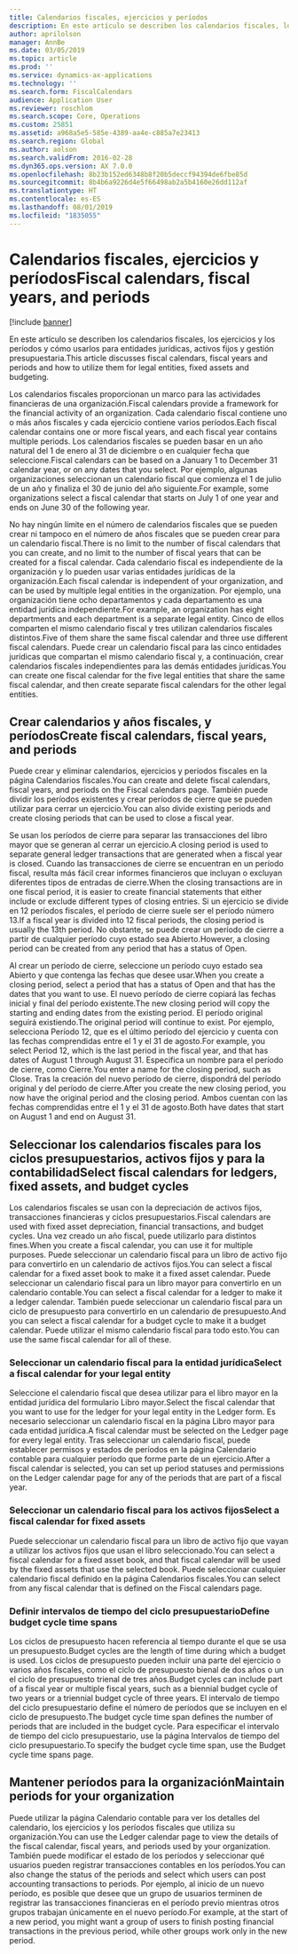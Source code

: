 ```yaml
---
title: Calendarios fiscales, ejercicios y períodos
description: En este artículo se describen los calendarios fiscales, los ejercicios y los períodos y cómo usarlos para entidades jurídicas, activos fijos y gestión presupuestaria.
author: aprilolson
manager: AnnBe
ms.date: 03/05/2019
ms.topic: article
ms.prod: ''
ms.service: dynamics-ax-applications
ms.technology: ''
ms.search.form: FiscalCalendars
audience: Application User
ms.reviewer: roschlom
ms.search.scope: Core, Operations
ms.custom: 25851
ms.assetid: a968a5e5-585e-4389-aa4e-c885a7e23413
ms.search.region: Global
ms.author: aolson
ms.search.validFrom: 2016-02-28
ms.dyn365.ops.version: AX 7.0.0
ms.openlocfilehash: 8b23b152ed6348b8f20b5deccf94394de6fbe85d
ms.sourcegitcommit: 8b4b6a9226d4e5f66498ab2a5b4160e26dd112af
ms.translationtype: HT
ms.contentlocale: es-ES
ms.lasthandoff: 08/01/2019
ms.locfileid: "1835055"
---
```

# <a name="fiscal-calendars-fiscal-years-and-periods"></a><span data-ttu-id="a16f1-103">Calendarios fiscales, ejercicios y períodos</span><span class="sxs-lookup"><span data-stu-id="a16f1-103">Fiscal calendars, fiscal years, and periods</span></span>

[!include [banner](../includes/banner.md)]

<span data-ttu-id="a16f1-104">En este artículo se describen los calendarios fiscales, los ejercicios y los períodos y cómo usarlos para entidades jurídicas, activos fijos y gestión presupuestaria.</span><span class="sxs-lookup"><span data-stu-id="a16f1-104">This article discusses fiscal calendars, fiscal years and periods and how to utilize them for legal entities, fixed assets and budgeting.</span></span>

<span data-ttu-id="a16f1-105">Los calendarios fiscales proporcionan un marco para las actividades financieras de una organización.</span><span class="sxs-lookup"><span data-stu-id="a16f1-105">Fiscal calendars provide a framework for the financial activity of an organization.</span></span> <span data-ttu-id="a16f1-106">Cada calendario fiscal contiene uno o más años fiscales y cada ejercicio contiene varios períodos.</span><span class="sxs-lookup"><span data-stu-id="a16f1-106">Each fiscal calendar contains one or more fiscal years, and each fiscal year contains multiple periods.</span></span> <span data-ttu-id="a16f1-107">Los calendarios fiscales se pueden basar en un año natural del 1 de enero al 31 de diciembre o en cualquier fecha que seleccione.</span><span class="sxs-lookup"><span data-stu-id="a16f1-107">Fiscal calendars can be based on a January 1 to December 31 calendar year, or on any dates that you select.</span></span> <span data-ttu-id="a16f1-108">Por ejemplo, algunas organizaciones seleccionan un calendario fiscal que comienza el 1 de julio de un año y finaliza el 30 de junio del año siguiente.</span><span class="sxs-lookup"><span data-stu-id="a16f1-108">For example, some organizations select a fiscal calendar that starts on July 1 of one year and ends on June 30 of the following year.</span></span> 

<span data-ttu-id="a16f1-109">No hay ningún límite en el número de calendarios fiscales que se pueden crear ni tampoco en el número de años fiscales que se pueden crear para un calendario fiscal.</span><span class="sxs-lookup"><span data-stu-id="a16f1-109">There is no limit to the number of fiscal calendars that you can create, and no limit to the number of fiscal years that can be created for a fiscal calendar.</span></span> <span data-ttu-id="a16f1-110">Cada calendario fiscal es independiente de la organización y lo pueden usar varias entidades jurídicas de la organización.</span><span class="sxs-lookup"><span data-stu-id="a16f1-110">Each fiscal calendar is independent of your organization, and can be used by multiple legal entities in the organization.</span></span> <span data-ttu-id="a16f1-111">Por ejemplo, una organización tiene ocho departamentos y cada departamento es una entidad jurídica independiente.</span><span class="sxs-lookup"><span data-stu-id="a16f1-111">For example, an organization has eight departments and each department is a separate legal entity.</span></span> <span data-ttu-id="a16f1-112">Cinco de ellos comparten el mismo calendario fiscal y tres utilizan calendarios fiscales distintos.</span><span class="sxs-lookup"><span data-stu-id="a16f1-112">Five of them share the same fiscal calendar and three use different fiscal calendars.</span></span> <span data-ttu-id="a16f1-113">Puede crear un calendario fiscal para las cinco entidades jurídicas que compartan el mismo calendario fiscal y, a continuación, crear calendarios fiscales independientes para las demás entidades jurídicas.</span><span class="sxs-lookup"><span data-stu-id="a16f1-113">You can create one fiscal calendar for the five legal entities that share the same fiscal calendar, and then create separate fiscal calendars for the other legal entities.</span></span>

## <a name="create-fiscal-calendars-fiscal-years-and-periods"></a><span data-ttu-id="a16f1-114">Crear calendarios y años fiscales, y períodos</span><span class="sxs-lookup"><span data-stu-id="a16f1-114">Create fiscal calendars, fiscal years, and periods</span></span>
<span data-ttu-id="a16f1-115">Puede crear y eliminar calendarios, ejercicios y períodos fiscales en la página Calendarios fiscales.</span><span class="sxs-lookup"><span data-stu-id="a16f1-115">You can create and delete fiscal calendars, fiscal years, and periods on the Fiscal calendars page.</span></span> <span data-ttu-id="a16f1-116">También puede dividir los períodos existentes y crear períodos de cierre que se pueden utilizar para cerrar un ejercicio.</span><span class="sxs-lookup"><span data-stu-id="a16f1-116">You can also divide existing periods and create closing periods that can be used to close a fiscal year.</span></span> 

<span data-ttu-id="a16f1-117">Se usan los períodos de cierre para separar las transacciones del libro mayor que se generan al cerrar un ejercicio.</span><span class="sxs-lookup"><span data-stu-id="a16f1-117">A closing period is used to separate general ledger transactions that are generated when a fiscal year is closed.</span></span> <span data-ttu-id="a16f1-118">Cuando las transacciones de cierre se encuentran en un período fiscal, resulta más fácil crear informes financieros que incluyan o excluyan diferentes tipos de entradas de cierre.</span><span class="sxs-lookup"><span data-stu-id="a16f1-118">When the closing transactions are in one fiscal period, it is easier to create financial statements that either include or exclude different types of closing entries.</span></span> <span data-ttu-id="a16f1-119">Si un ejercicio se divide en 12 períodos fiscales, el período de cierre suele ser el período número 13.</span><span class="sxs-lookup"><span data-stu-id="a16f1-119">If a fiscal year is divided into 12 fiscal periods, the closing period is usually the 13th period.</span></span> <span data-ttu-id="a16f1-120">No obstante, se puede crear un período de cierre a partir de cualquier período cuyo estado sea Abierto.</span><span class="sxs-lookup"><span data-stu-id="a16f1-120">However, a closing period can be created from any period that has a status of Open.</span></span> 

<span data-ttu-id="a16f1-121">Al crear un período de cierre, seleccione un período cuyo estado sea Abierto y que contenga las fechas que desee usar.</span><span class="sxs-lookup"><span data-stu-id="a16f1-121">When you create a closing period, select a period that has a status of Open and that has the dates that you want to use.</span></span> <span data-ttu-id="a16f1-122">El nuevo período de cierre copiará las fechas inicial y final del período existente.</span><span class="sxs-lookup"><span data-stu-id="a16f1-122">The new closing period will copy the starting and ending dates from the existing period.</span></span> <span data-ttu-id="a16f1-123">El período original seguirá existiendo.</span><span class="sxs-lookup"><span data-stu-id="a16f1-123">The original period will continue to exist.</span></span> <span data-ttu-id="a16f1-124">Por ejemplo, selecciona Período 12, que es el último período del ejercicio y cuenta con las fechas comprendidas entre el 1 y el 31 de agosto.</span><span class="sxs-lookup"><span data-stu-id="a16f1-124">For example, you select Period 12, which is the last period in the fiscal year, and that has dates of August 1 through August 31.</span></span> <span data-ttu-id="a16f1-125">Especifica un nombre para el período de cierre, como Cierre.</span><span class="sxs-lookup"><span data-stu-id="a16f1-125">You enter a name for the closing period, such as Close.</span></span> <span data-ttu-id="a16f1-126">Tras la creación del nuevo período de cierre, dispondrá del período original y del período de cierre.</span><span class="sxs-lookup"><span data-stu-id="a16f1-126">After you create the new closing period, you now have the original period and the closing period.</span></span> <span data-ttu-id="a16f1-127">Ambos cuentan con las fechas comprendidas entre el 1 y el 31 de agosto.</span><span class="sxs-lookup"><span data-stu-id="a16f1-127">Both have dates that start on August 1 and end on August 31.</span></span>

## <a name="select-fiscal-calendars-for-ledgers-fixed-assets-and-budget-cycles"></a><span data-ttu-id="a16f1-128">Seleccionar los calendarios fiscales para los ciclos presupuestarios, activos fijos y para la contabilidad</span><span class="sxs-lookup"><span data-stu-id="a16f1-128">Select fiscal calendars for ledgers, fixed assets, and budget cycles</span></span>
<span data-ttu-id="a16f1-129">Los calendarios fiscales se usan con la depreciación de activos fijos, transacciones financieras y ciclos presupuestarios.</span><span class="sxs-lookup"><span data-stu-id="a16f1-129">Fiscal calendars are used with fixed asset depreciation, financial transactions, and budget cycles.</span></span> <span data-ttu-id="a16f1-130">Una vez creado un año fiscal, puede utilizarlo para distintos fines.</span><span class="sxs-lookup"><span data-stu-id="a16f1-130">When you create a fiscal calendar, you can use it for multiple purposes.</span></span> <span data-ttu-id="a16f1-131">Puede seleccionar un calendario fiscal para un libro de activo fijo para convertirlo en un calendario de activos fijos.</span><span class="sxs-lookup"><span data-stu-id="a16f1-131">You can select a fiscal calendar for a fixed asset book to make it a fixed asset calendar.</span></span> <span data-ttu-id="a16f1-132">Puede seleccionar un calendario fiscal para un libro mayor para convertirlo en un calendario contable.</span><span class="sxs-lookup"><span data-stu-id="a16f1-132">You can select a fiscal calendar for a ledger to make it a ledger calendar.</span></span> <span data-ttu-id="a16f1-133">También puede seleccionar un calendario fiscal para un ciclo de presupuesto para convertirlo en un calendario de presupuesto.</span><span class="sxs-lookup"><span data-stu-id="a16f1-133">And you can select a fiscal calendar for a budget cycle to make it a budget calendar.</span></span> <span data-ttu-id="a16f1-134">Puede utilizar el mismo calendario fiscal para todo esto.</span><span class="sxs-lookup"><span data-stu-id="a16f1-134">You can use the same fiscal calendar for all of these.</span></span>

### <a name="select-a-fiscal-calendar-for-your-legal-entity"></a><span data-ttu-id="a16f1-135">Seleccionar un calendario fiscal para la entidad jurídica</span><span class="sxs-lookup"><span data-stu-id="a16f1-135">Select a fiscal calendar for your legal entity</span></span>

<span data-ttu-id="a16f1-136">Seleccione el calendario fiscal que desea utilizar para el libro mayor en la entidad jurídica del formulario Libro mayor.</span><span class="sxs-lookup"><span data-stu-id="a16f1-136">Select the fiscal calendar that you want to use for the ledger for your legal entity in the Ledger form.</span></span> <span data-ttu-id="a16f1-137">Es necesario seleccionar un calendario fiscal en la página Libro mayor para cada entidad jurídica.</span><span class="sxs-lookup"><span data-stu-id="a16f1-137">A fiscal calendar must be selected on the Ledger page for every legal entity.</span></span> <span data-ttu-id="a16f1-138">Tras seleccionar un calendario fiscal, puede establecer permisos y estados de períodos en la página Calendario contable para cualquier período que forme parte de un ejercicio.</span><span class="sxs-lookup"><span data-stu-id="a16f1-138">After a fiscal calendar is selected, you can set up period statuses and permissions on the Ledger calendar page for any of the periods that are part of a fiscal year.</span></span>

### <a name="select-a-fiscal-calendar-for-fixed-assets"></a><span data-ttu-id="a16f1-139">Seleccionar un calendario fiscal para los activos fijos</span><span class="sxs-lookup"><span data-stu-id="a16f1-139">Select a fiscal calendar for fixed assets</span></span>

<span data-ttu-id="a16f1-140">Puede seleccionar un calendario fiscal para un libro de activo fijo que vayan a utilizar los activos fijos que usan el libro seleccionado.</span><span class="sxs-lookup"><span data-stu-id="a16f1-140">You can select a fiscal calendar for a fixed asset book, and that fiscal calendar will be used by the fixed assets that use the selected book.</span></span> <span data-ttu-id="a16f1-141">Puede seleccionar cualquier calendario fiscal definido en la página Calendarios fiscales.</span><span class="sxs-lookup"><span data-stu-id="a16f1-141">You can select from any fiscal calendar that is defined on the Fiscal calendars page.</span></span>

### <a name="define-budget-cycle-time-spans"></a><span data-ttu-id="a16f1-142">Definir intervalos de tiempo del ciclo presupuestario</span><span class="sxs-lookup"><span data-stu-id="a16f1-142">Define budget cycle time spans</span></span>

<span data-ttu-id="a16f1-143">Los ciclos de presupuesto hacen referencia al tiempo durante el que se usa un presupuesto.</span><span class="sxs-lookup"><span data-stu-id="a16f1-143">Budget cycles are the length of time during which a budget is used.</span></span> <span data-ttu-id="a16f1-144">Los ciclos de presupuesto pueden incluir una parte del ejercicio o varios años fiscales, como el ciclo de presupuesto bienal de dos años o un el ciclo de presupuesto trienal de tres años.</span><span class="sxs-lookup"><span data-stu-id="a16f1-144">Budget cycles can include part of a fiscal year or multiple fiscal years, such as a biennial budget cycle of two years or a triennial budget cycle of three years.</span></span> <span data-ttu-id="a16f1-145">El intervalo de tiempo del ciclo presupuestario define el número de períodos que se incluyen en el ciclo de presupuesto.</span><span class="sxs-lookup"><span data-stu-id="a16f1-145">The budget cycle time span defines the number of periods that are included in the budget cycle.</span></span> <span data-ttu-id="a16f1-146">Para especificar el intervalo de tiempo del ciclo presupuestario, use la página Intervalos de tiempo del ciclo presupuestario.</span><span class="sxs-lookup"><span data-stu-id="a16f1-146">To specify the budget cycle time span, use the Budget cycle time spans page.</span></span>

## <a name="maintain-periods-for-your-organization"></a><span data-ttu-id="a16f1-147">Mantener períodos para la organización</span><span class="sxs-lookup"><span data-stu-id="a16f1-147">Maintain periods for your organization</span></span>
<span data-ttu-id="a16f1-148">Puede utilizar la página Calendario contable para ver los detalles del calendario, los ejercicios y los períodos fiscales que utiliza su organización.</span><span class="sxs-lookup"><span data-stu-id="a16f1-148">You can use the Ledger calendar page to view the details of the fiscal calendar, fiscal years, and periods used by your organization.</span></span> <span data-ttu-id="a16f1-149">También puede modificar el estado de los períodos y seleccionar qué usuarios pueden registrar transacciones contables en los períodos.</span><span class="sxs-lookup"><span data-stu-id="a16f1-149">You can also change the status of the periods and select which users can post accounting transactions to periods.</span></span> <span data-ttu-id="a16f1-150">Por ejemplo, al inicio de un nuevo período, es posible que desee que un grupo de usuarios terminen de registrar las transacciones financieras en el período previo mientras otros grupos trabajan únicamente en el nuevo período.</span><span class="sxs-lookup"><span data-stu-id="a16f1-150">For example, at the start of a new period, you might want a group of users to finish posting financial transactions in the previous period, while other groups work only in the new period.</span></span>





